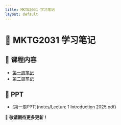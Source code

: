 ```yaml
---
title: MKTG2031 学习笔记
layout: default
---
```


# 📖 MKTG2031 学习笔记

## 📌 课程内容
- [第一周笔记](notes/week1.md)
- [第二周笔记](notes/week2.md)

## 📌 PPT
- [第一周PPT](notes/Lecture 1 Introduction 2025.pdf)


🚀 **敬请期待更多更新！**
